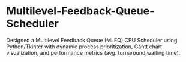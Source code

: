 # Multilevel-Feedback-Queue-Scheduler
Designed a Multilevel Feedback Queue (MLFQ) CPU Scheduler using Python/Tkinter with dynamic process prioritization, Gantt chart visualization, and performance metrics (avg. turnaround,waiting time).
